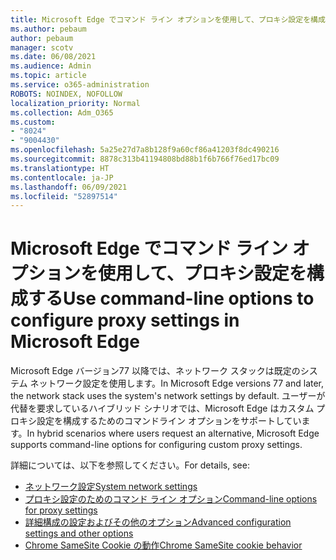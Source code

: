 ```yaml
---
title: Microsoft Edge でコマンド ライン オプションを使用して、プロキシ設定を構成する
ms.author: pebaum
author: pebaum
manager: scotv
ms.date: 06/08/2021
ms.audience: Admin
ms.topic: article
ms.service: o365-administration
ROBOTS: NOINDEX, NOFOLLOW
localization_priority: Normal
ms.collection: Adm_O365
ms.custom:
- "8024"
- "9004430"
ms.openlocfilehash: 5a25e27d7a8b128f9a60cf86a41203f8dc490216
ms.sourcegitcommit: 8878c313b41194808bd88b1f6b766f76ed17bc09
ms.translationtype: HT
ms.contentlocale: ja-JP
ms.lasthandoff: 06/09/2021
ms.locfileid: "52897514"
---
```

# <a name="use-command-line-options-to-configure-proxy-settings-in-microsoft-edge"></a><span data-ttu-id="3f394-102">Microsoft Edge でコマンド ライン オプションを使用して、プロキシ設定を構成する</span><span class="sxs-lookup"><span data-stu-id="3f394-102">Use command-line options to configure proxy settings in Microsoft Edge</span></span>

<span data-ttu-id="3f394-103">Microsoft Edge バージョン77 以降では、ネットワーク スタックは既定のシステム ネットワーク設定を使用します。</span><span class="sxs-lookup"><span data-stu-id="3f394-103">In Microsoft Edge versions 77 and later, the network stack uses the system's network settings by default.</span></span> <span data-ttu-id="3f394-104">ユーザーが代替を要求しているハイブリッド シナリオでは、Microsoft Edge はカスタム プロキシ設定を構成するためのコマンドライン オプションをサポートしています。</span><span class="sxs-lookup"><span data-stu-id="3f394-104">In hybrid scenarios where users request an alternative, Microsoft Edge supports command-line options for configuring custom proxy settings.</span></span> 

<span data-ttu-id="3f394-105">詳細については、以下を参照してください。</span><span class="sxs-lookup"><span data-stu-id="3f394-105">For details, see:</span></span>

- [<span data-ttu-id="3f394-106">ネットワーク設定</span><span class="sxs-lookup"><span data-stu-id="3f394-106">System network settings</span></span>](/deployedge/edge-learnmore-cmdline-options-proxy-settings#system-network-settings)
- [<span data-ttu-id="3f394-107">プロキシ設定のためのコマンド ライン オプション</span><span class="sxs-lookup"><span data-stu-id="3f394-107">Command-line options for proxy settings</span></span>](/deployedge/edge-learnmore-cmdline-options-proxy-settings#system-network-settings)
- [<span data-ttu-id="3f394-108">詳細構成の設定およびその他のオプション</span><span class="sxs-lookup"><span data-stu-id="3f394-108">Advanced configuration settings and other options</span></span>](https://go.microsoft.com/fwlink/?linkid=2134293)
- [<span data-ttu-id="3f394-109">Chrome SameSite Cookie の動作</span><span class="sxs-lookup"><span data-stu-id="3f394-109">Chrome SameSite cookie behavior</span></span>](/office365/troubleshoot/miscellaneous/chrome-behavior-affects-applications)